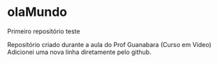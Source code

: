# olaMundo
 Primeiro repositório teste

 Repositório criado durante a aula do Prof Guanabara (Curso em Vídeo)
 Adicionei uma nova linha diretamente pelo github.
 